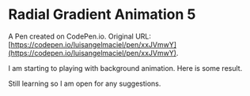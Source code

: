 # Radial Gradient Animation 5

A Pen created on CodePen.io. Original URL: [https://codepen.io/luisangelmaciel/pen/xxJVmwY](https://codepen.io/luisangelmaciel/pen/xxJVmwY).

I am starting to playing with background animation. Here is some result.

Still learning so I am open for any suggestions.
